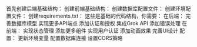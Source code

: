 首先创建后端基础结构：
创建前端基础结构：
创建数据库配置文件：
创建环境配置文件：
创建requirements.txt：
这些是基础的代码结构，你需要：
在后端：
完善数据库模型
实现更多API端点
添加认证和授权
集成Grok API
添加错误处理
在前端：
实现状态管理
添加更多组件
实现用户认证
添加动画效果
完善UI设计
配置：
更新环境变量
配置数据库连接
设置CORS策略